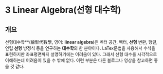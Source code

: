 # 3 Linear Algebra(선형 대수학)

## 개요

선형대수학**(線型代數學, 영어: **linear algebra**)은 벡터 공간, 벡터, **선형** 변환, 행렬, 연립 **선형** 방정식 등을 연구하는 **대수학**의 한 분야이다. LaTex문법을 사용해서 수식을 표현하지만 좌표평면까지 설명하기에는 어려움이 있다. 그래서 선형 대수를 시각적으로 이해하는데 어려움이 있을 수 밖에 없다. 이런 부분은 다른 블로그나 영상을 참고하면 좋을 것 같다.